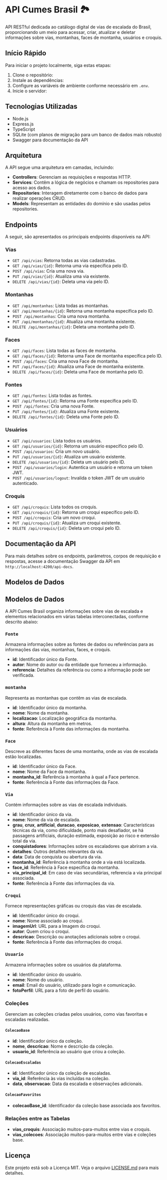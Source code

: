 # API Cumes Brasil 🏞️

API RESTful dedicada ao catálogo digital de vias de escalada do Brasil, proporcionando um meio para acessar, criar, atualizar e deletar informações sobre vias, montanhas, faces de montanha, usuários e croquis.

## Início Rápido

Para iniciar o projeto localmente, siga estas etapas:

1. Clone o repositório:
2. Instale as dependências:
3. Configure as variáveis de ambiente conforme necessário em `.env`.
4. Inicie o servidor:


## Tecnologias Utilizadas

- Node.js
- Express.js
- TypeScript
- SQLite (com planos de migração para um banco de dados mais robusto)
- Swagger para documentação da API

## Arquitetura

A API segue uma arquitetura em camadas, incluindo:

- **Controllers**: Gerenciam as requisições e respostas HTTP.
- **Services**: Contêm a lógica de negócios e chamam os repositories para acesso aos dados.
- **Repositories**: Interagem diretamente com o banco de dados para realizar operações CRUD.
- **Models**: Representam as entidades do domínio e são usadas pelos repositories.

## Endpoints

A seguir, são apresentados os principais endpoints disponíveis na API:

### Vias

- `GET /api/vias`: Retorna todas as vias cadastradas.
- `GET /api/vias/{id}`: Retorna uma via específica pelo ID.
- `POST /api/vias`: Cria uma nova via.
- `PUT /api/vias/{id}`: Atualiza uma via existente.
- `DELETE /api/vias/{id}`: Deleta uma via pelo ID.

### Montanhas

- `GET /api/montanhas`: Lista todas as montanhas.
- `GET /api/montanhas/{id}`: Retorna uma montanha específica pelo ID.
- `POST /api/montanhas`: Cria uma nova montanha.
- `PUT /api/montanhas/{id}`: Atualiza uma montanha existente.
- `DELETE /api/montanhas/{id}`: Deleta uma montanha pelo ID.

### Faces

- `GET /api/faces`: Lista todas as faces de montanha.
- `GET /api/faces/{id}`: Retorna uma Face de montanha específica pelo ID.
- `POST /api/faces`: Cria uma nova Face de montanha.
- `PUT /api/faces/{id}`: Atualiza uma Face de montanha existente.
- `DELETE /api/faces/{id}`: Deleta uma Face de montanha pelo ID.

### Fontes

- `GET /api/fontes`: Lista todas as fontes.
- `GET /api/fontes/{id}`: Retorna uma Fonte específica pelo ID.
- `POST /api/fontes`: Cria uma nova Fonte.
- `PUT /api/fontes/{id}`: Atualiza uma Fonte existente.
- `DELETE /api/fontes/{id}`: Deleta uma Fonte pelo ID.

### Usuários

- `GET /api/usuarios`: Lista todos os usuários.
- `GET /api/usuarios/{id}`: Retorna um usuário específico pelo ID.
- `POST /api/usuarios`: Cria um novo usuário.
- `PUT /api/usuarios/{id}`: Atualiza um usuário existente.
- `DELETE /api/usuarios/{id}`: Deleta um usuário pelo ID.
- `POST /api/usuarios/login`: Autentica um usuário e retorna um token JWT.
- `POST /api/usuarios/logout`: Invalida o token JWT de um usuário autenticado.

### Croquis

- `GET /api/croquis`: Lista todos os croquis.
- `GET /api/croquis/{id}`: Retorna um croqui específico pelo ID.
- `POST /api/croquis`: Cria um novo croqui.
- `PUT /api/croquis/{id}`: Atualiza um croqui existente.
- `DELETE /api/croquis/{id}`: Deleta um croqui pelo ID.


## Documentação da API

Para mais detalhes sobre os endpoints, parâmetros, corpos de requisição e respostas, acesse a documentação Swagger da API em `http://localhost:4200/api-docs`.

## Modelos de Dados

## Modelos de Dados

A API Cumes Brasil organiza informações sobre vias de escalada e elementos relacionados em várias tabelas interconectadas, conforme descrito abaixo:

### `Fonte`
Armazena informações sobre as fontes de dados ou referências para as informações das vias, montanhas, faces, e croquis.

- **id**: Identificador único da Fonte.
- **autor**: Nome do autor ou da entidade que forneceu a informação.
- **referencia**: Detalhes da referência ou como a informação pode ser verificada.

### `montanha`
Representa as montanhas que contêm as vias de escalada.

- **id**: Identificador único da montanha.
- **nome**: Nome da montanha.
- **localizacao**: Localização geográfica da montanha.
- **altura**: Altura da montanha em metros.
- **fonte**: Referência à Fonte das informações da montanha.

### `Face`
Descreve as diferentes faces de uma montanha, onde as vias de escalada estão localizadas.

- **id**: Identificador único da Face.
- **nome**: Nome da Face da montanha.
- **montanha_id**: Referência à montanha à qual a Face pertence.
- **fonte**: Referência à Fonte das informações da Face.

### `Via`
Contém informações sobre as vias de escalada individuais.

- **id**: Identificador único da via.
- **nome**: Nome da via de escalada.
- **grau**, **crux**, **artificial**, **duracao**, **exposicao**, **extensao**: Características técnicas da via, como dificuldade, ponto mais desafiador, se há passagens artificiais, duração estimada, exposição ao risco e extensão total da via.
- **conquistadores**: Informações sobre os escaladores que abriram a via.
- **detalhes**: Outros detalhes relevantes da via.
- **data**: Data de conquista ou abertura da via.
- **montanha_id**: Referência à montanha onde a via está localizada.
- **face_id**: Referência à Face específica da montanha.
- **via_principal_id**: Em caso de vias secundárias, referencia a via principal associada.
- **fonte**: Referência à Fonte das informações da via.

### `Croqui`
Fornece representações gráficas ou croquis das vias de escalada.

- **id**: Identificador único do croqui.
- **nome**: Nome associado ao croqui.
- **imagemUrl**: URL para a Imagem do croqui.
- **autor**: Quem criou o croqui.
- **descricao**: Descrição ou anotações adicionais sobre o croqui.
- **fonte**: Referência à Fonte das informações do croqui.

### `Usuario`
Armazena informações sobre os usuários da plataforma.

- **id**: Identificador único do usuário.
- **nome**: Nome do usuário.
- **email**: Email do usuário, utilizado para login e comunicação.
- **fotoPerfil**: URL para a foto de perfil do usuário.

### Coleções
Gerenciam as coleções criadas pelos usuários, como vias favoritas e escaladas realizadas.

#### `ColecaoBase`
- **id**: Identificador único da coleção.
- **nome**, **descricao**: Nome e descrição da coleção.
- **usuario_id**: Referência ao usuário que criou a coleção.

#### `ColecaoEscaladas`
- **id**: Identificador único da coleção de escaladas.
- **via_id**: Referência às vias incluídas na coleção.
- **data**, **observacao**: Data da escalada e observações adicionais.

#### `ColecaoFavoritos`
- **colecaoBase_id**: Identificador da coleção base associada aos favoritos.

### Relações entre as Tabelas
- **vias_croquis**: Associação muitos-para-muitos entre vias e croquis.
- **vias_colecoes**: Associação muitos-para-muitos entre vias e coleções base.

## Licença

Este projeto está sob a Licença MIT. Veja o arquivo [LICENSE.md](LICENSE.md) para mais detalhes.

